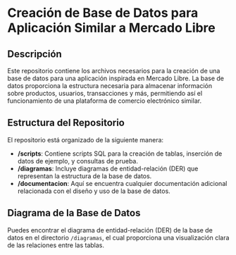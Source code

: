 # Creación de Base de Datos para Aplicación Similar a Mercado Libre

## Descripción
Este repositorio contiene los archivos necesarios para la creación de una base de datos para una aplicación inspirada en Mercado Libre. La base de datos proporciona la estructura necesaria para almacenar información sobre productos, usuarios, transacciones y más, permitiendo así el funcionamiento de una plataforma de comercio electrónico similar.

## Estructura del Repositorio
El repositorio está organizado de la siguiente manera:
- **/scripts**: Contiene scripts SQL para la creación de tablas, inserción de datos de ejemplo, y consultas de prueba.
- **/diagramas**: Incluye diagramas de entidad-relación (DER) que representan la estructura de la base de datos.
- **/documentacion**: Aquí se encuentra cualquier documentación adicional relacionada con el diseño y uso de la base de datos.



## Diagrama de la Base de Datos
Puedes encontrar el diagrama de entidad-relación (DER) de la base de datos en el directorio `/diagramas`, el cual proporciona una visualización clara de las relaciones entre las tablas.



